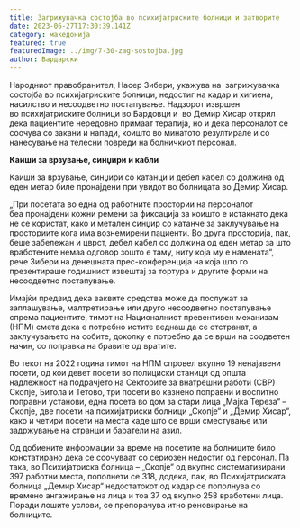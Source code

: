 ```yaml
---
title: Загрижувачка состојба во психијатриските болници и затворите
date: 2023-06-27T17:30:39.141Z
category: македонија
featured: true
featuredImage: ../img/7-30-zag-sostojba.jpg
author: Вардарски
---
```

<!--StartFragment-->

Народниот правобранител, Насер Зибери, укажува на  загрижувачка состојба во психијатриските болници, недостиг на кадар и хигиена, насилство и несоодветно постапување. Надзорот извршен во психијатриските болници во Бардовци и  во Демир Хисар открил дека пациентите нередовно примаат терапија, но и дека персоналот се соочува со закани и напади, коишто во минатото резултирале и со нанесување на телесни повреди на болничкиот персонал. 

**Каиши за врзување, синџири и кабли** 

Каиши за врзување, синџири со катанци и дебел кабел со должина од еден метар биле пронајдени при увидот во болницата во Демир Хисар. 

„При посетата во една од работните простории на персоналот беа пронајдени кожни ремени за фиксација за коишто е истакнато дека не се користат, како и метален синџир со катанче за заклучување на просториите кога има вознемирени пациенти. Во друга просторија, пак, беше забележан и цврст, дебел кабел со должина од еден метар за што вработените немаа одговор зошто е таму, ниту која му е намената“, рече Зибери на денешната прес-конференција на која што го презентираше годишниот извештај за тортура и другите форми на несоодветно постапување.

Имајќи предвид дека ваквите средства може да послужат за заплашување, малтретирање или друго несоодветно постапување спрема пациентите, тимот на Националниот превентивен механизам (НПМ) смета дека е потребно истите веднаш да се отстранат, а заклучувањето на собите, доколку е потребно да се врши на соодветен начин, со поправка на бравите од вратите.

Во текот на 2022 година тимот на НПМ спровел вкупно 19 ненајавени посети, од кои девет посети во полициски станици од општа надлежност на подрачјето на Секторите за внатрешни работи (СВР) Скопје, Битола и Тетово, три посети во казнено поправни и воспитно поправни установи, една посета во дом за стари лица „Мајка Тереза“ – Скопје, две посети на психијатриски болници „Скопје“ и „Демир Хисар“, како и четири посети на места каде што се врши сместување или задржување на странци и баратели на азил. 

Од добиените информации за време на посетите на болниците било констатирано дека се соочуваат со сериозен недостиг од персонал. Па така, во Психијатриска болница – „Скопје“ од вкупно систематизирани 397 работни места, пополнети се 318, додека, пак, во Психијатриската болница „Демир Хисар“ недостатокот од кадар се пополнува со времено ангажирање на лица и тоа 37 од вкупно 258 вработени лица. Поради лошите услови, се препорачува итно реновирање на болниците. 

<!--EndFragment-->